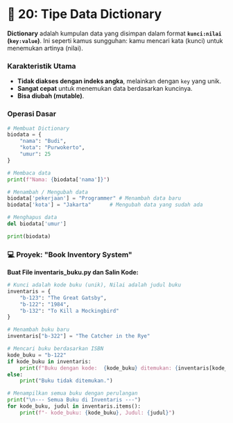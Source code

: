 # 📖 20: Tipe Data Dictionary

**Dictionary** adalah kumpulan data yang disimpan dalam format **`kunci:nilai` (`key:value`)**. Ini seperti kamus sungguhan: kamu mencari kata (kunci) untuk menemukan artinya (nilai).

### Karakteristik Utama

- **Tidak diakses dengan indeks angka**, melainkan dengan `key` yang unik.
- **Sangat cepat** untuk menemukan data berdasarkan kuncinya.
- **Bisa diubah (mutable)**.

### Operasi Dasar

```python
# Membuat Dictionary
biodata = {
    "nama": "Budi",
    "kota": "Purwokerto",
    "umur": 25
}

# Membaca data
print(f"Nama: {biodata['nama']}")

# Menambah / Mengubah data
biodata['pekerjaan'] = "Programmer" # Menambah data baru
biodata['kota'] = "Jakarta"      # Mengubah data yang sudah ada

# Menghapus data
del biodata['umur']

print(biodata)
```

### 💻 Proyek: "Book Inventory System"

**Buat File inventaris_buku.py dan Salin Kode:**

```python
# Kunci adalah kode buku (unik), Nilai adalah judul buku
inventaris = {
    "b-123": "The Great Gatsby",
    "b-122": "1984",
    "b-132": "To Kill a Mockingbird"
}

# Menambah buku baru
inventaris["b-322"] = "The Catcher in the Rye"

# Mencari buku berdasarkan ISBN
kode_buku = "b-122"
if kode_buku in inventaris:
    print(f"Buku dengan kode:  {kode_buku} ditemukan: {inventaris[kode_buku]}")
else:
    print("Buku tidak ditemukan.")

# Menampilkan semua buku dengan perulangan
print("\n--- Semua Buku di Inventaris ---")
for kode_buku, judul in inventaris.items():
    print(f"- kode_buku: {kode_buku}, Judul: {judul}")
```
